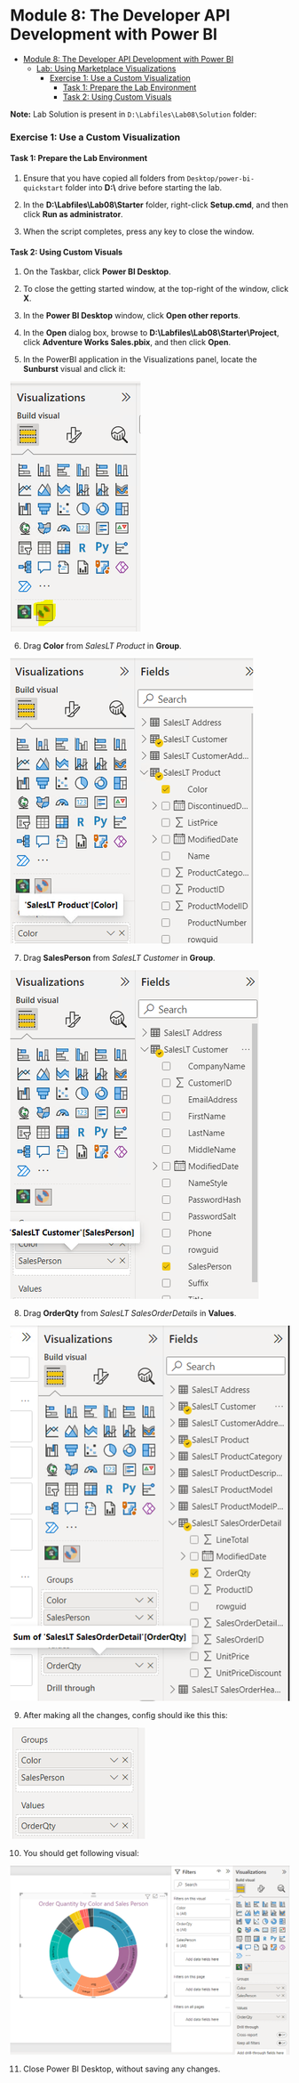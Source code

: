 # Module 8: The Developer API Development with Power BI

- [Module 8: The Developer API Development with Power BI](#module-8-the-developer-api-development-with-power-bi)
  - [Lab: Using Marketplace Visualizations](#lab-using-marketplace-visualizations)
    - [Exercise 1: Use a Custom Visualization](#exercise-1-use-a-custom-visualization)
      - [Task 1: Prepare the Lab Environment](#task-1-prepare-the-lab-environment)
      - [Task 2: Using Custom Visuals](#task-2-using-custom-visuals)

**Note:** Lab Solution is present in `D:\Labfiles\Lab08\Solution` folder:

### Exercise 1: Use a Custom Visualization

#### Task 1: Prepare the Lab Environment

1. Ensure that you have copied all folders from `Desktop/power-bi-quickstart` folder into **D:\\** drive before starting the lab.

2. In the **D:\\Labfiles\\Lab08\\Starter** folder, right-click **Setup.cmd**, and then click **Run as administrator**.

3. When the script completes, press any key to close the window.

#### Task 2: Using Custom Visuals

1. On the Taskbar, click **Power BI Desktop**.

2. To close the getting started window, at the top-right of the window, click **X**.

3. In the **Power BI Desktop** window, click **Open other reports**.

4. In the **Open** dialog box, browse to **D:\\Labfiles\\Lab08\\Starter\\Project**, click **Adventure Works Sales.pbix**, and then click **Open**.

5. In the PowerBI application in the Visualizations panel, locate the **Sunburst** visual and click it:

![](./images/14.png)

6. Drag **Color** from *SalesLT Product* in **Group**.

![](./images/15.png)

7. Drag **SalesPerson** from *SalesLT Customer* in **Group**.

![](./images/16.png)

8. Drag **OrderQty** from *SalesLT SalesOrderDetails* in **Values**.

![](./images/17.png)

9. After making all the changes, config should ike this this:

![](./images/18.png)

10. You should get following visual:

![](./images/19.png)

11. Close Power BI Desktop, without saving any changes.
